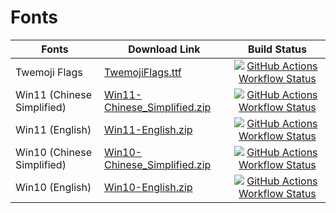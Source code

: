 # Fonts

| Fonts                      | Download Link                                                                                                        |                                                                                           Build Status                                                                                           |
| -------------------------- | -------------------------------------------------------------------------------------------------------------------- | :----------------------------------------------------------------------------------------------------------------------------------------------------------------------------------------------: |
| Twemoji Flags              | [TwemojiFlags.ttf](https://github.com/liblaf/fonts/releases/download/TwemojiFlags/TwemojiFlags.ttf)                  | [![GitHub Actions Workflow Status](https://img.shields.io/github/actions/workflow/status/liblaf/fonts/twemoji-flags.yaml)](https://github.com/liblaf/fonts/actions/workflows/twemoji-flags.yaml) |
| Win11 (Chinese Simplified) | [Win11-Chinese_Simplified.zip](https://github.com/liblaf/fonts/releases/download/Win11/Win11-Chinese_Simplified.zip) |      [![GitHub Actions Workflow Status](https://img.shields.io/github/actions/workflow/status/liblaf/fonts/ms-fonts.yaml)](https://github.com/liblaf/fonts/actions/workflows/ms-fonts.yaml)      |
| Win11 (English)            | [Win11-English.zip](https://github.com/liblaf/fonts/releases/download/Win11/Win11-English.zip)                       |      [![GitHub Actions Workflow Status](https://img.shields.io/github/actions/workflow/status/liblaf/fonts/ms-fonts.yaml)](https://github.com/liblaf/fonts/actions/workflows/ms-fonts.yaml)      |
| Win10 (Chinese Simplified) | [Win10-Chinese_Simplified.zip](https://github.com/liblaf/fonts/releases/download/Win10/Win10-Chinese_Simplified.zip) |      [![GitHub Actions Workflow Status](https://img.shields.io/github/actions/workflow/status/liblaf/fonts/ms-fonts.yaml)](https://github.com/liblaf/fonts/actions/workflows/ms-fonts.yaml)      |
| Win10 (English)            | [Win10-English.zip](https://github.com/liblaf/fonts/releases/download/Win10/Win10-English.zip)                       |      [![GitHub Actions Workflow Status](https://img.shields.io/github/actions/workflow/status/liblaf/fonts/ms-fonts.yaml)](https://github.com/liblaf/fonts/actions/workflows/ms-fonts.yaml)      |
